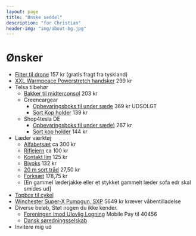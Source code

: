 ```yaml
---
layout: page
title: "Ønske seddel"
description: "for Christian"
header-img: "img/about-bg.jpg"
---
```

# Ønsker

* [Filter til drone](https://www.amazon.de/dp/B0B18KHLF8/?tag=prdk-ce0d-21&creative=22662&creativeASIN=B0B2PGXBC6&linkCode=df0&th=1) 157 kr (gratis fragt fra tyskland)
* [XXL Warmpeace Powerstretch handsker](https://www.spejdersport.dk/warmpeace-powerstretch-handsker-gloves-sort) 299 kr
* Telsa tilbehør
  * [Bakker til midterconsol](https://shop.tesla.com/da_dk/product/model-3_y-bakker-til-midterkonsollen) 203 kr
  * Greencargear
    * [Opbevaringsboks til under sæde](https://greencargear.dk/vare/opbevaringsboks-tesla-model-y) 369 kr UDSOLGT
    * [Sort Kop holder](https://greencargear.dk/vare/tesla_kopholder) 139 kr
  * Shop4tesla DE
    * [Opbevaringsboks til under sæde)](https://www.shop4tesla.com/da/products/sitz-organizer-box-tesla-model-y?variant=39975226933388) 267 kr
    * [Sort kop holder](https://www.shop4tesla.com/da/products/getrankehalter-tesla-model-3-y?variant=43569316823308) 144 kr
* Læder værktøj
  * [Alfabetsæt](https://www.laederiet.dk/shop/381-alfabet--og-talsaet/7321-alfabet-og-talsaet-8134/) ca 300 kr
  * [Riflejern](https://www.laederiet.dk/shop/275-riflejern-mm/5188-riflejern-justerbart-/) ca 100 kr
  * [Kontakt lim](https://www.harald-nyborg.dk/dana-lim-kontaktlim-1-l) 125 kr
  * [Bivoks](https://www.laederiet.dk/shop/193-traad/5362-bivoks-til-traad/) 132 kr 
  * [20 m sort tråd](https://www.laederiet.dk/shop/193-traad/5352-kunstsenetraad-nr-1/) 27,50 kr
  * [Forksæt](https://www.laederiet.dk/shop/170-forke-og-syle/5156-forkesaet/) 178,75 kr
  * [En gammel læderjakke eller et stykket gammelt læder sofa edr skal smides ud]
* [Topbox til cykel](https://www.xlmoto.dk/product/topboks-xlmoto-pronto-30l_pid-PIA-174059)
* [Winchester Super-X Pumpgun, SXP](https://vaabensmeden.dk/shop/jagt/haglvaaben/pumpgun/winchester-sxp/) 5649 kr kræver våbentilladelse
* Diverse beløb, Støt nogen du ikke kender.
  * [Foreningen imod Ulovlig Logning](https://ulovliglogning.dk/#wannahelp) Mobile Pay til 40456
  * [Dansk søredningsselskab](https://dsrs.dk/stot-os)
* Invitere mig ud
